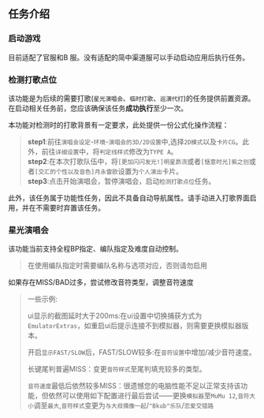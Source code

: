 ## 任务介绍

### 启动游戏

目前适配了官服和B 服。没有适配的简中渠道服可以手动启动应用后执行任务。

### 检测打歌点位

该功能是为后续的需要打歌(`星光演唱会`、`临时打歌`、`巡演代打`)的任务提供前置资源。在启动相关任务前，您应该确保该任务**成功执行**至少一次。

本功能对检测时的打歌背景有一定要求，此处提供一份公式化操作流程：  
> **step1**:前往`演唱会设定`-`环境`-`演唱会的3D/2D设置`中,选择`2D模式`以及`卡片CG`。此外，前往`详细设置`中，将`判定线样式`修改为`TYPE A`。  
> **step2**:在本次打歌队伍中，将`[更加闪闪发光!]明星昴流`或者`[惬意时光]紫之创`或者`[交汇的个性以及音色]月永雷欧`设置为`个人演出`卡片。  
> **step3**:点击开始演唱会，暂停演唱会，启动`检测打歌点位`任务。


此外，该任务属于功能性任务，因此不具备自动导航属性。请手动进入打歌界面启用，并在不需要时弃置该任务。
### 星光演唱会

该功能当前支持全程BP指定、编队指定及难度自动控制。
>在使用编队指定时需要编队名称与选项对应，否则请勿启用

如果存在MISS/BAD过多，尝试修改音符类型，调整音符速度
> 一些示例:  
> 
> ui显示的截图延时大于200ms:在ui设置中切换捕获方式为`EmulatorExtras`，如重启ui后提示连接不到模拟器，则需要更换模拟器版本。  
> 
> 开启`显示FAST/SLOW`后，FAST/SLOW较多:在`音符设置`中增加/减少音符速度。
>   
> 长键尾判普遍MISS：变更`音符样式`至尾判填充较多的类型。  
> 
> `音符速度`最低后依然较多MISS：很遗憾您的电脑性能不足以正常支持该功能，但依然可以使用如下配置进行最后尝试——更换`模拟器`至`MuMu 12`,`音符大小`调至`最大`,`音符样式`变更为`与大叔偶像一起`/`"Bkub"乐队`/`恋爱交错路`
